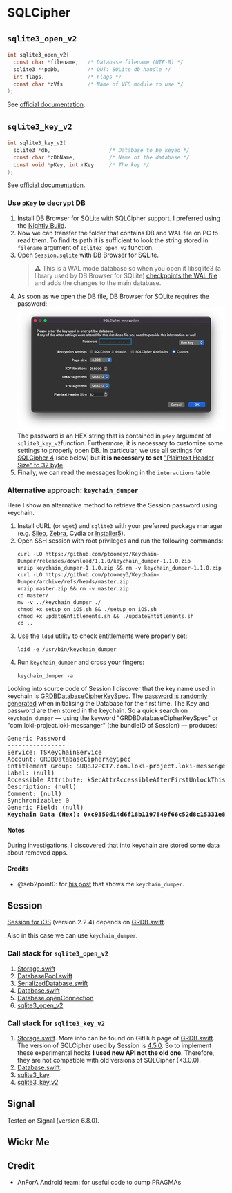 # SQLCipher

## `sqlite3_open_v2`
```c
int sqlite3_open_v2(
  const char *filename,   /* Database filename (UTF-8) */
  sqlite3 **ppDb,         /* OUT: SQLite db handle */
  int flags,              /* Flags */
  const char *zVfs        /* Name of VFS module to use */
);
```
See [official documentation](https://www.sqlite.org/c3ref/open.html).

## `sqlite3_key_v2`
```c
int sqlite3_key_v2(
  sqlite3 *db,                   /* Database to be keyed */
  const char *zDbName,           /* Name of the database */
  const void *pKey, int nKey     /* The key */
);
```
See [official documentation](https://www.zetetic.net/sqlcipher/sqlcipher-api/#sqlite3_key).

### Use `pKey` to decrypt DB

1. Install DB Browser for SQLite with SQLCipher support. I preferred using the [Nightly Build](https://nightlies.sqlitebrowser.org/latest/).
2. Now we can transfer the folder that contains DB and WAL file on PC to read them.
   To find its path it is sufficient to look the string stored in `filename` argument of `sqlite3_open_v2` function.
3. Open [`Session.sqlite`](https://github.com/oxen-io/session-ios/blob/8976ab5f5f0a63db232e3278b23ccfe808e800fc/SessionUtilitiesKit/Database/Storage.swift#L10) with DB Browser for SQLite.
   > :warning: This is a WAL mode database so when you open it libsqlite3 (a library used by DB Browser for SQLite) [checkpoints the WAL file](https://sqliteforensictoolkit.com/forensic-examination-of-sqlite-write-ahead-log-wal-files/) and adds the changes to the main database.
4. As soon as we open the DB file, DB Browser for SQLite requires the password:</br>
   ![SQLCipher settings](../../docs/images/db4s.png?raw=true "SQLCipher settings")</br>
   The password is an HEX string that is contained in `pKey` argument of `sqlite3_key_v2`function.
   Furthermore, it is necessary to customize some settings to properly open DB.
   In particular, we use all settings for [SQLCipher 4](https://www.zetetic.net/sqlcipher/design/) (see below) but **it is necessary to set** ["Plaintext Header Size" to 32 byte](https://github.com/oxen-io/session-ios/blob/8976ab5f5f0a63db232e3278b23ccfe808e800fc/SessionUtilitiesKit/Database/Storage.swift#L81-L86).
5. Finally, we can read the messages looking in the `interactions` table.

### Alternative approach: `keychain_dumper`

Here I show an alternative method to retrieve the Session password using keychain.
1. Install cURL (or `wget`) and `sqlite3` with your preferred package manager (e.g. [Sileo](https://getsileo.app/), [Zebra](https://getzbra.com/), Cydia or [Installer5](https://apptapp.me/repo/)).
2. Open SSH session with root privileges and run the following commands:
   ```shell
   curl -LO https://github.com/ptoomey3/Keychain-Dumper/releases/download/1.1.0/keychain_dumper-1.1.0.zip
   unzip keychain_dumper-1.1.0.zip && rm -v keychain_dumper-1.1.0.zip
   curl -LO https://github.com/ptoomey3/Keychain-Dumper/archive/refs/heads/master.zip
   unzip master.zip && rm -v master.zip
   cd master/
   mv -v ../keychain_dumper ./
   chmod +x setup_on_iOS.sh && ./setup_on_iOS.sh
   chmod +x updateEntitlements.sh && ./updateEntitlements.sh
   cd ..
   ```
3. Use the `ldid` utility to check entitlements were properly set:
   ```shell
   ldid -e /usr/bin/keychain_dumper
   ```
4. Run `keychain_dumper` and cross your fingers:
   ```shell
   keychain_dumper -a
   ```
Looking into source code of Session I discover that the key name used in keychain is [GRDBDatabaseCipherKeySpec](https://github.com/oxen-io/session-ios/blob/9a4988f2126135950a2a8d7c43873433aec6b751/SessionUtilitiesKit/Database/Storage.swift#L12).
The [password is randomly generated](https://github.com/oxen-io/session-ios/blob/9a4988f2126135950a2a8d7c43873433aec6b751/SessionUtilitiesKit/Database/Storage.swift#L252-L263) when initialising the Database for the first time. 
The Key and password are then stored in the keychain.
So a quick search on `keychain_dumper` &mdash; using the keyword "GRDBDatabaseCipherKeySpec" or "com.loki-project.loki-messanger" (the bundleID of Session) &mdash; produces:
<pre>
Generic Password
----------------
Service: TSKeyChainService
Account: GRDBDatabaseCipherKeySpec
Entitlement Group: SUQ8J2PCT7.com.loki-project.loki-messenger
Label: (null)
Accessible Attribute: kSecAttrAccessibleAfterFirstUnlockThisDeviceOnly, protection level 4
Description: (null)
Comment: (null)
Synchronizable: 0
Generic Field: (null)
<b>Keychain Data (Hex): 0xc9350d14d6f18b1197849f66c52d8c15331e814b439af4bb5179e745dcfe744c838235f3f339061ef547609f20972196</b>
</pre>

#### Notes

During investigations, I discovered that into keychain are stored some data about removed apps.

#### Credits

- @seb2point0: for [his post](https://cight.co/backup-signal-ios-jailbreak/) that shows me `keychain_dumper`.

## Session

[Session for iOS](https://github.com/oxen-io/session-ios) (version 2.2.4) depends on [GRDB.swift](https://github.com/groue/GRDB.swift).

Also in this case we can use `keychain_dumper`.

### Call stack for `sqlite3_open_v2`

1. [Storage.swift](https://github.com/oxen-io/session-ios/blob/8976ab5f5f0a63db232e3278b23ccfe808e800fc/SessionUtilitiesKit/Database/Storage.swift#L89-L91)
2. [DatabasePool.swift](https://github.com/groue/GRDB.swift/blob/ba68e3b02d9ed953a0c9ff43183f856f20c9b7ce/GRDB/Core/DatabasePool.swift#L29-L44)
3. [SerializedDatabase.swift](https://github.com/groue/GRDB.swift/blob/ba68e3b02d9ed953a0c9ff43183f856f20c9b7ce/GRDB/Core/SerializedDatabase.swift#L46-L49)
4. [Database.swift](https://github.com/groue/GRDB.swift/blob/ba68e3b02d9ed953a0c9ff43183f856f20c9b7ce/GRDB/Core/Database.swift#L303)
5. [Database.openConnection](https://github.com/groue/GRDB.swift/blob/ba68e3b02d9ed953a0c9ff43183f856f20c9b7ce/GRDB/Core/Database.swift#L321-L342)
6. [sqlite3_open_v2](https://github.com/groue/GRDB.swift/blob/ba68e3b02d9ed953a0c9ff43183f856f20c9b7ce/GRDB/Core/Database.swift#L324)

### Call stack for `sqlite3_key_v2`

1. [Storage.swift](https://github.com/oxen-io/session-ios/blob/8976ab5f5f0a63db232e3278b23ccfe808e800fc/SessionUtilitiesKit/Database/Storage.swift#L62-L87).
   More info can be found on GitHub page of [GRDB.swift](https://github.com/groue/GRDB.swift/blob/master/README.md#creating-or-opening-an-encrypted-database).
   The version of SQLCipher used by Session is [4.5.0](https://github.com/oxen-io/session-ios/blob/8976ab5f5f0a63db232e3278b23ccfe808e800fc/Podfile#L13-L14).
   So to implement these experimental hooks **I used new API not the old one**.
   Therefore, they are not compatible with old versions of SQLCipher (&lt;3.0.0).
2. [Database.swift](https://github.com/groue/GRDB.swift/blob/ba68e3b02d9ed953a0c9ff43183f856f20c9b7ce/GRDB/Core/Database.swift#L1587-L1603).
3. [sqlite3_key](https://github.com/sqlcipher/sqlcipher/blob/8763afaf13231cb1fc835b52c94ada23f8e47b3d/src/crypto.c#L914-L917).
4. [sqlite3_key_v2](https://github.com/sqlcipher/sqlcipher/blob/8763afaf13231cb1fc835b52c94ada23f8e47b3d/src/crypto.c#L919-L928)

## Signal

Tested on Signal (version 6.8.0).

## Wickr Me



## Credit

- AnForA Android team: for useful code to dump PRAGMAs